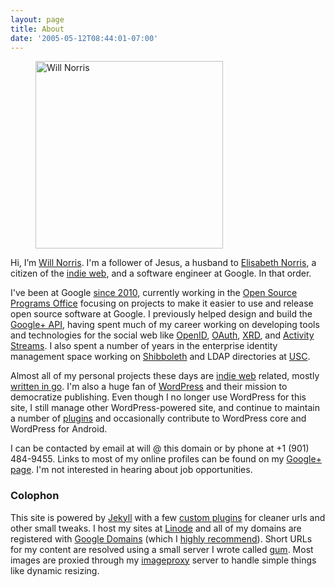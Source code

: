 ```yaml
---
layout: page
title: About
date: '2005-05-12T08:44:01-07:00'
---
```

<div class="h-card vcard" markdown="1">

<figure class="alignright">
  <img src="/2005/05/03-800.jpg" alt="Will Norris" width="300" class="u-photo photo">
</figure>

Hi, I’m <a href="https://willnorris.com/" class="p-name u-url fn url">Will Norris</a>. I'm a
follower of Jesus, a husband to [Elisabeth Norris][], a citizen of the [indie web][], and a <span
class="p-role role">software engineer</span> at <span class="p-org org">Google</span>.  In that
order.

I've been at Google [since 2010][], currently working in the [Open Source Programs Office][]
focusing on projects to make it easier to use and release open source software at Google.  I
previously helped design and build the [Google+ API][], having spent much of my career working on
developing tools and technologies for the social web like [OpenID][], [OAuth][], [XRD][], and
[Activity Streams][].  I also spent a number of years in the enterprise identity management space
working on [Shibboleth][] and LDAP directories at [USC][].  

Almost all of my personal projects these days are [indie web][] related, mostly [written in go][].
I'm also a huge fan of [WordPress][] and their mission to democratize publishing.  Even though I no
longer use WordPress for this site, I still manage other WordPress-powered site, and continue to
maintain a number of [plugins][] and occasionally contribute to WordPress core and WordPress for
Android.

I can be contacted by email at will @ this domain or by phone at <span class="p-tel tel">+1 (901)
484-9455</span>.  Links to most of my online profiles can be found on my [Google+ page][].  I'm not
interested in hearing about job opportunities.

</div>

[Elisabeth Norris]: https://notsoserendipitous.com/
[indie web]: http://indiewebcamp.com/
[since 2010]: /2010/01/going-to-google
[Open Source Programs Office]: https://developers.google.com/open-source/
[Google+ API]: https://developers.google.com/+/api/
[OpenID]: http://openid.net/
[OAuth]: http://oauth.net/
[XRD]: http://docs.oasis-open.org/xri/xrd/v1.0/xrd-1.0.html
[Activity Streams]: http://activitystrea.ms/
[Shibboleth]: http://shibboleth.net/
[USC]: http://www.usc.edu/
[written in go]: /go/
[WordPress]: https://wordpress.org/
[plugins]: https://profiles.wordpress.org/willnorris
[Google+ page]: https://plus.google.com/+willnorris/about


### Colophon ###

This site is powered by [Jekyll][] with a few [custom plugins][] for cleaner urls and other small
tweaks.  I host my sites at [Linode][] and all of my domains are registered with [Google Domains][]
(which I [highly recommend][]).  Short URLs for my content are resolved using a small server I wrote
called [gum][].  Most images are proxied through my [imageproxy][] server to handle simple things
like dynamic resizing.

[Jekyll]: http://jekyllrb.com/
[custom plugins]: https://github.com/willnorris/willnorris.com/tree/master/src/_plugins
[Linode]: https://www.linode.com/
[Google Domains]: https://www.google.com/domains
[highly recommend]: /2014/06/google-domains
[gum]: /go/gum
[imageproxy]: /go/imageproxy
